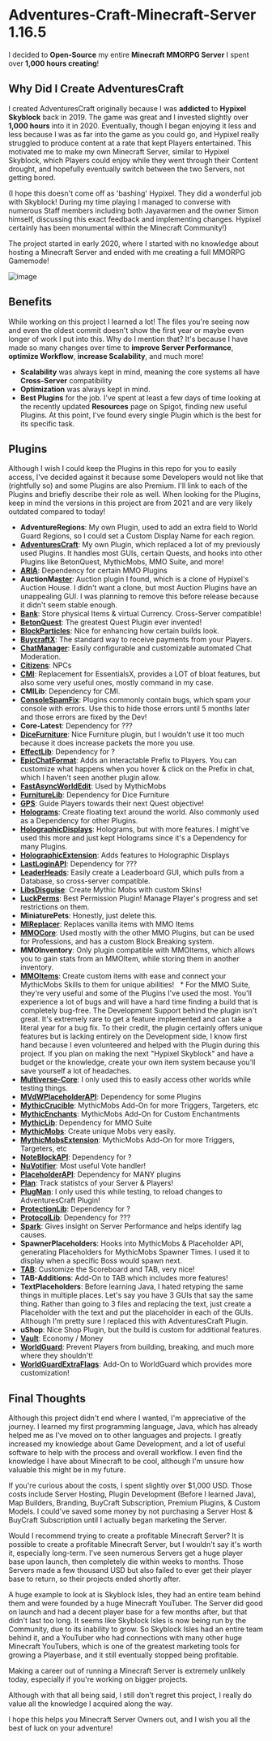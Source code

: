 # Adventures-Craft-Minecraft-Server 1.16.5
I decided to **Open-Source** my entire **Minecraft MMORPG Server** I spent over **1,000 hours creating**!

## Why Did I Create AdventuresCraft
I created AdventuresCraft originally because I was **addicted** to **Hypixel Skyblock** back in 2019. The game was great and I invested slightly over **1,000 hours** into it in 2020. Eventually, though I began enjoying it less and less because I was as far into the game as you could go, and Hypixel really struggled to produce content at a rate that kept Players entertained. This motivated me to make my own Minecraft Server, similar to Hypixel Skyblock, which Players could enjoy while they went through their Content drought, and hopefully eventually switch between the two Servers, not getting bored.

(I hope this doesn't come off as 'bashing' Hypixel. They did a wonderful job with Skyblock! During my time playing I managed to converse with numerous Staff members including both Jayavarmen and the owner Simon himself, discussing this exact feedback and implementing changes. Hypixel certainly has been monumental within the Minecraft Community!)

The project started in early 2020, where I started with no knowledge about hosting a Minecraft Server and ended with me creating a full MMORPG Gamemode!

![image](https://user-images.githubusercontent.com/36930553/158351562-4ecbd0db-7341-4cfa-86b8-c1bf949585cd.png)


## Benefits
While working on this project I learned a lot! The files you're seeing now and even the oldest commit doesn't show the first year or maybe even longer of work I put into this. Why do I mention that? It's because I have made so many changes over time to **improve Server Performance**, **optimize Workflow**, **increase Scalability**, and much more!

* **Scalability** was always kept in mind, meaning the core systems all have **Cross-Server** compatibility
* **Optimization** was always kept in mind. 
* **Best Plugins** for the job. I've spent at least a few days of time looking at the recently updated **Resources** page on Spigot, finding new useful Plugins. At this point, I've found every single Plugin which is the best for its specific task.

## Plugins
Although I wish I could keep the Plugins in this repo for you to easily access, I've decided against it because some Developers would not like that (rightfully so) and some Plugins are also Premium. I'll link to each of the Plugins and briefly describe their role as well. When looking for the Plugins, keep in mind the versions in this project are from 2021 and are very likely outdated compared to today!

* **AdventureRegions**: My own Plugin, used to add an extra field to World Guard Regions, so I could set a Custom Display Name for each region.
* **[AdventuresCraft](https://github.com/Dancull47/AdventuresCraft-Plugin)**: My own Plugin, which replaced a lot of my previously used Plugins. It handles most GUIs, certain Quests, and hooks into other Plugins like BetonQuest, MythicMobs, MMO Suite, and more!
* **[ARIA](https://www.spigotmc.org/resources/a-nother-r-eally-i-nconvenient-a-pi.80188/)**: Dependency for certain MMO Plugins
* **AuctionMa[ster](https://www.spigotmc.org/resources/auctionmaster-redirect-link.76072/)**: Auction plugin I found, which is a clone of Hypixel's Auction House. I didn't want a clone, but most Auction Plugins have an unappealing GUI. I was planning to remove this before release because it didn't seem stable enough.
* **[Bank](https://www.spigotmc.org/resources/bank-1-18-sale-20-off.3556/)**: Store physical Items & virtual Currency. Cross-Server compatible!
* **[BetonQuest](https://www.spigotmc.org/resources/betonquest-all-your-adventure-supplies-versatile-quests-in-depth-conversations.2117/)**: The greatest Quest Plugin ever invented!
* **[BlockParticles](https://www.spigotmc.org/resources/block-particles.13877/)**: Nice for enhancing how certain builds look.
* **[BuycraftX](https://www.spigotmc.org/resources/buycraft.336/)**: The standard way to receive payments from your Players.
* **[ChatManager](https://www.spigotmc.org/resources/chat-manager-1-7-1-18-30-features-and-40-commands.52245/)**: Easily configurable and customizable automated Chat Moderation.
* **[Citizens](https://www.spigotmc.org/resources/citizens.13811/)**: NPCs
* **[CMI](https://www.spigotmc.org/resources/cmi-298-commands-insane-kits-portals-essentials-economy-mysql-sqlite-much-more.3742/)**: Replacement for EssentialsX, provides a LOT of bloat features, but also some very useful ones, mostly command in my case.
* **CMILib**: Dependency for CMI.
* **[ConsoleSpamFix](https://www.spigotmc.org/resources/console-spam-fix.18410/)**: Plugins commonly contain bugs, which spam your console with errors. Use this to hide those errors until 5 months later and those errors are fixed by the Dev!
* **Core-Latest**: Dependency for ???
* **[DiceFurniture](https://www.spigotmc.org/resources/dicefurniture-plugin-m%C3%B6bel-plugin.6006/)**: Nice Furniture plugin, but I wouldn't use it too much because it does increase packets the more you use.
* **[EffectLib](https://dev.bukkit.org/projects/effectlib)**: Dependency for ?
* **[EpicChatFormat](https://www.spigotmc.org/resources/epicchatformat-hex-color-support-1-8-1-16.56996/)**: Adds an interactable Prefix to Players. You can customize what happens when you hover & click on the Prefix in chat, which I haven't seen another plugin allow.
* **[FastAsyncWorldEdit](https://www.spigotmc.org/resources/fast-async-worldedit.13932/)**: Used by MythicMobs
* **[FurnitureLib](https://www.spigotmc.org/resources/furniturelibary-protectionlib.9368/)**: Dependency for Dice Furniture
* **[GPS](https://www.spigotmc.org/resources/gps-1-9-1-18-global-positioning-system-for-your-server.53672/)**: Guide Players towards their next Quest objective!
* **[Holograms](https://www.spigotmc.org/resources/holograms.4924/)**: Create floating text around the world. Also commonly used as a Dependency for other Plugins.
* **[HolographicDisplays](https://dev.bukkit.org/projects/holographic-displays)**: Holograms, but with more features. I might've used this more and just kept Holograms since it's a Dependency for many Plugins.
* **[HolographicExtension](https://www.spigotmc.org/resources/holographicextension.18461/)**: Adds features to Holographic Displays
* **[LastLoginAPI](https://www.spigotmc.org/resources/lastloginapi-api-to-handle-player-names-and-login-timestamps.66348/)**: Dependency for ???
* **[LeaderHeads](https://www.spigotmc.org/resources/leaderheads.2079/)**: Easily create a Leaderboard GUI, which pulls from a Database, so cross-server compatible.
* **[LibsDisguise](https://www.spigotmc.org/resources/libs-disguises-free.81/)**: Create Mythic Mobs with custom Skins!
* **[LuckPerms](https://luckperms.net/)**: Best Permission Plugin! Manage Player's progress and set restrictions on them.
* **MiniaturePets**: Honestly, just delete this. 
* **[MIReplacer](https://www.spigotmc.org/resources/mireplacer2-requires-mmoitems.70961/)**: Replaces vanilla items with MMO Items
* **[MMOCore](https://www.spigotmc.org/resources/mmocore.70575/)**: Used mostly with the other MMO Plugins, but can be used for Professions, and has a custom Block Breaking system.
* **MMOInventory**: Only plugin compatible with MMOItems, which allows you to gain stats from an MMOItem, while storing them in another inventory.
* **[MMOItems](https://www.spigotmc.org/resources/mmoitems-premium.39267/)**: Create custom items with ease and connect your MythicMobs Skills to them for unique abilities!
  * For the MMO Suite, they're very useful and some of the Plugins I've used the most. You'll experience a lot of bugs and will have a hard time finding a build that is completely bug-free. The Development Support behind the plugin isn't great. It's extremely rare to get a feature implemented and can take a literal year for a bug fix. To their credit, the plugin certainly offers unique features but is lacking entirely on the Development side, I know first hand because I even volunteered and helped with the Plugin during this project. If you plan on making the next "Hypixel Skyblock" and have a budget or the knowledge, create your own item system because you'll save yourself a lot of headaches.
* **[Multiverse-Core](https://dev.bukkit.org/projects/multiverse-core)**: I only used this to easily access other worlds while testing things.
* **[MVdWPlaceholderAPI](https://www.spigotmc.org/resources/mvdwplaceholderapi.11182/)**: Dependency for some Plugins
* **[MythicCrucible](https://mythiccraft.io/index.php?resources/crucible-create-unbelievable-mythic-items.2/)**: MythicMobs Add-On for more Triggers, Targeters, etc
* **[MythicEnchants](https://mythiccraft.io/index.php?resources/mythicenchantments-early-access.397/)**: MythicMobs Add-On for Custom Enchantments
* **[MythicLib](https://mythiccraft.io/index.php?resources/mythiclib.403/)**: Dependency for MMO Suite
* **[MythicMobs](https://www.spigotmc.org/resources/%E2%9A%94-mythicmobs-free-version-%E2%96%BAthe-1-custom-mob-creator%E2%97%84.5702/)**: Create unique Mobs very easily.
* **[MythicMobsExtension](https://www.spigotmc.org/resources/mythicmobsextension.51884/)**: MythicMobs Add-On for more Triggers, Targeters, etc
* **[NoteBlockAPI](https://www.spigotmc.org/resources/noteblockapi.19287/)**: Dependency for ?
* **[NuVotifier](https://www.spigotmc.org/resources/nuvotifier.13449/)**: Most useful Vote handler!
* **[PlaceholderAPI](https://www.spigotmc.org/resources/placeholderapi.6245/)**: Dependency for MANY plugins
* **[Plan](https://www.spigotmc.org/resources/plan-player-analytics.32536/)**: Track statistcs of your Server & Players!
* **[PlugMan](https://www.spigotmc.org/resources/plugmanx.88135/)**: I only used this while testing, to reload changes to AdventuresCraft Plugin!
* **[ProtectionLib](https://www.spigotmc.org/resources/furniturelibary-protectionlib.9368/)**: Dependency for ?
* **[ProtocolLib](https://www.spigotmc.org/resources/protocollib.1997/)**: Dependency for ???
* **[Spark](https://www.spigotmc.org/resources/spark.57242/)**: Gives insight on Server Performance and helps identify lag causes.
* **SpawnerPlaceholders**: Hooks into MythicMobs & Placeholder API, generating Placeholders for MythicMobs Spawner Times. I used it to display when a specific Boss would spawn next.
* **[TAB](https://www.spigotmc.org/resources/tab.1448/)**: Customize the Scoreboard and TAB, very nice!
* **TAB-Additions**: Add-On to TAB which includes more features!
* **TextPlaceholders**: Before learning Java, I hated retyping the same things in multiple places. Let's say you have 3 GUIs that say the same thing. Rather than going to 3 files and replacing the text, just create a Placeholder with the text and put the placeholder in each of the GUIs. Although I'm pretty sure I replaced this with AdventuresCraft Plugin.
* **uShop**: Nice Shop Plugin, but the build is custom for additional features.
* **[Vault](https://www.spigotmc.org/resources/vault.34315/)**: Economy / Money
* **[WorldGuard](https://dev.bukkit.org/projects/worldguard)**: Prevent Players from building, breaking, and much more where they shouldn't!
* **[WorldGuardExtraFlags](https://www.spigotmc.org/resources/worldguard-extra-flags.4823/)**: Add-On to WorldGuard which provides more customization!

## Final Thoughts
Although this project didn't end where I wanted, I'm appreciative of the journey. I learned my first programming language, Java, which has already helped me as I've moved on to other languages and projects. I greatly increased my knowledge about Game Development, and a lot of useful software to help with the process and overall workflow. I even find the knowledge I have about Minecraft to be cool, although I'm unsure how valuable this might be in my future.

If you're curious about the costs, I spent slightly over $1,000 USD. Those costs include Server Hosting, Plugin Development (Before I learned Java), Map Builders, Branding, BuyCraft Subscription, Premium Plugins, & Custom Models. I could've saved some money by not purchasing a Server Host & BuyCraft Subscription until I actually began marketing the Server.

Would I recommend trying to create a profitable Minecraft Server? It is possible to create a profitable Minecraft Server, but I wouldn't say it's worth it, especially long-term. I've seen numerous Servers get a huge player base upon launch, then completely die within weeks to months. Those Servers made a few thousand USD but also failed to ever get their player base to return, so their projects ended shortly after.

A huge example to look at is Skyblock Isles, they had an entire team behind them and were founded by a huge Minecraft YouTuber. The Server did good on launch and had a decent player base for a few months after, but that didn't last too long. It seems like Skyblock Isles is now being run by the Community, due to its inability to grow. So Skyblock Isles had an entire team behind it, and a YouTuber who had connections with many other huge Minecraft YouTubers, which is one of the greatest marketing tools for growing a Playerbase, and it still eventually stopped being profitable.

Making a career out of running a Minecraft Server is extremely unlikely today, especially if you're working on bigger projects.

Although with that all being said, I still don't regret this project, I really do value all the knowledge I acquired along the way.

I hope this helps you Minecraft Server Owners out, and I wish you all the best of luck on your adventure! 
